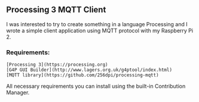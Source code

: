 ##	Processing 3 MQTT Client

I was interested to try to create something in a language Processing and I wrote a simple client application using MQTT protocol with my Raspberry Pi 2.

### Requirements:
```
[Processing 3](https://processing.org)
[G4P GUI Builder](http://www.lagers.org.uk/g4ptool/index.html)
[MQTT library](https://github.com/256dpi/processing-mqtt)
```

All necessary requirements you can install using the built-in Contribution Manager.